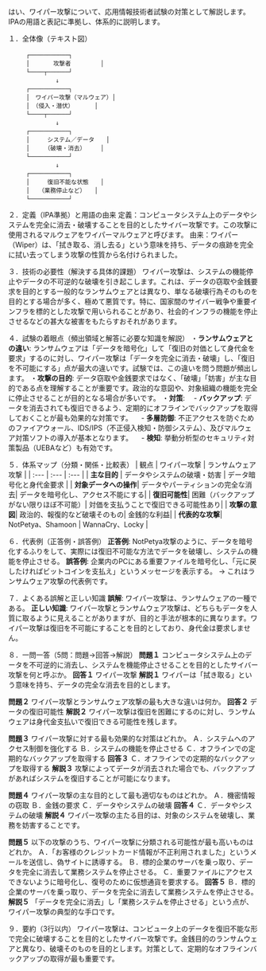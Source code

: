 はい、ワイパー攻撃について、応用情報技術者試験の対策として解説します。IPAの用語と表記に準拠し、体系的に説明します。

１．全体像（テキスト図）

```
　　　┌───────────┐
　　　│　　　　攻撃者　　　　　│
　　　└────┬──────┘
　　　　　　　　↓
　　　┌───────────┐
　　　│　ワイパー攻撃（マルウェア）│
　　　│　（侵入・潜伏）　　　　│
　　　└────┬──────┘
　　　　　　　　↓
　　　┌───────────┐
　　　│　　　システム／データ　　│
　　　│　　　（破壊・消去）　　　│
　　　└───────────┘
　　　　　　　　↓
　　　┌───────────┐
　　　│　　　復旧不能な状態　　│
　　　│　　（業務停止など）　　│
　　　└───────────┘
```

２．定義（IPA準拠）と用語の由来
定義：コンピュータシステム上のデータやシステムを完全に消去・破壊することを目的としたサイバー攻撃です。この攻撃に使用されるマルウェアをワイパーマルウェアと呼びます。
由来：ワイパー（Wiper）は、「拭き取る、消し去る」という意味を持ち、データの痕跡を完全に拭い去ってしまう攻撃の性質から名付けられました。

３．技術の必要性（解決する具体的課題）
ワイパー攻撃は、システムの機能停止やデータの不可逆的な破壊を引き起こします。これは、データの窃取や金銭要求を目的とする一般的なランサムウェアとは異なり、単なる破壊行為そのものを目的とする場合が多く、極めて悪質です。特に、国家間のサイバー戦争や重要インフラを標的とした攻撃で用いられることがあり、社会的インフラの機能を停止させるなどの甚大な被害をもたらすおそれがあります。

４．試験の着眼点（頻出領域と解答に必要な知識を解説）
・**ランサムウェアとの違い**: ランサムウェアは「データを暗号化」して「復旧の対価として身代金を要求」するのに対し、ワイパー攻撃は「データを完全に消去・破壊」し、「復旧を不可能にする」点が最大の違いです。試験では、この違いを問う問題が頻出します。
・**攻撃の目的**: データ窃取や金銭要求ではなく、「破壊」「妨害」が主な目的である点を理解することが重要です。政治的な意図や、対象組織の機能を完全に停止させることが目的となる場合が多いです。
・**対策**:
　- **バックアップ**: データを消去されても復旧できるよう、定期的にオフラインでバックアップを取得しておくことが最も効果的な対策です。
　- **多層防御**: 不正アクセスを防ぐためのファイアウォール、IDS/IPS（不正侵入検知・防御システム）、及びマルウェア対策ソフトの導入が基本となります。
　- **検知**: 挙動分析型のセキュリティ対策製品（UEBAなど）も有効です。

５．体系マップ（分類・関係・比較表）
| 観点 | ワイパー攻撃 | ランサムウェア攻撃 |
| :--- | :--- | :--- |
| **主な目的** | データやシステムの破壊・妨害 | データ暗号化と身代金要求 |
| **対象データへの操作**| データやパーティションの完全な消去| データを暗号化し、アクセス不能にする|
| **復旧可能性**| 困難（バックアップがない限りほぼ不可能）| 対価を支払うことで復旧できる可能性あり|
| **攻撃の意図**| 政治的、報復的など破壊そのもの| 金銭的な利益|
| **代表的な攻撃**| NotPetya、Shamoon | WannaCry、Locky |

６．代表例（正答例・誤答例）
**正答例**: NotPetya攻撃のように、データを暗号化するふりをして、実際には復旧不可能な方法でデータを破壊し、システムの機能を停止させる。
**誤答例**: 企業内のPCにある重要ファイルを暗号化し、「元に戻したければビットコインを支払え」というメッセージを表示する。
→ これはランサムウェア攻撃の代表例です。

７．よくある誤解と正しい知識
**誤解**: ワイパー攻撃は、ランサムウェアの一種である。
**正しい知識**: ワイパー攻撃とランサムウェア攻撃は、どちらもデータを人質に取るように見えることがありますが、目的と手法が根本的に異なります。ワイパー攻撃は復旧を不可能にすることを目的としており、身代金は要求しません。

８．一問一答（5問：問題→回答→解説）
**問題１**
コンピュータシステム上のデータを不可逆的に消去し、システムを機能停止させることを目的としたサイバー攻撃を何と呼ぶか。
**回答１**
ワイパー攻撃
**解説１**
ワイパーは「拭き取る」という意味を持ち、データの完全な消去を目的とします。

**問題２**
ワイパー攻撃とランサムウェア攻撃の最も大きな違いは何か。
**回答２**
データの復旧可能性
**解説２**
ワイパー攻撃は復旧を困難にするのに対し、ランサムウェアは身代金支払いで復旧できる可能性を残します。

**問題３**
ワイパー攻撃に対する最も効果的な対策はどれか。
Ａ．システムへのアクセス制御を強化する
Ｂ．システムの機能を停止させる
Ｃ．オフラインでの定期的なバックアップを取得する
**回答３**
Ｃ．オフラインでの定期的なバックアップを取得する
**解説３**
攻撃によってデータが消去された場合でも、バックアップがあればシステムを復旧することが可能になります。

**問題４**
ワイパー攻撃の主な目的として最も適切なものはどれか。
Ａ．機密情報の窃取
Ｂ．金銭の要求
Ｃ．データやシステムの破壊
**回答４**
Ｃ．データやシステムの破壊
**解説４**
ワイパー攻撃の主たる目的は、対象のシステムを破壊し、業務を妨害することです。

**問題５**
以下の攻撃のうち、ワイパー攻撃に分類される可能性が最も高いものはどれか。
Ａ．「お客様のクレジットカード情報が不正利用されました」というメールを送信し、偽サイトに誘導する。
Ｂ．標的企業のサーバを乗っ取り、データを完全に消去して業務システムを停止させる。
Ｃ．重要ファイルにアクセスできないように暗号化し、復号のために仮想通貨を要求する。
**回答５**
Ｂ．標的企業のサーバを乗っ取り、データを完全に消去して業務システムを停止させる。
**解説５**
「データを完全に消去」し「業務システムを停止させる」という点が、ワイパー攻撃の典型的な手口です。

９．要約（3行以内）
ワイパー攻撃は、コンピュータ上のデータを復旧不能な形で完全に破壊することを目的としたサイバー攻撃です。金銭目的のランサムウェアと異なり、破壊そのものを目的とします。対策として、定期的なオフラインバックアップの取得が最も重要です。